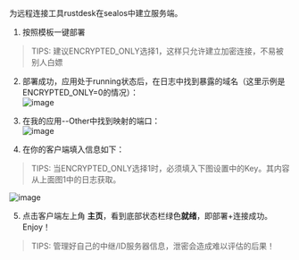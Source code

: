 为远程连接工具rustdesk在sealos中建立服务端。
1. 按照模板一键部署
> TIPS: 建议ENCRYPTED_ONLY选择1，这样只允许建立加密连接，不易被别人白嫖    

2. 部署成功，应用处于running状态后，在日志中找到暴露的域名（这里示例是ENCRYPTED_ONLY=0的情况）：    
![image](https://github.com/labring-actions/templates/assets/45360163/6c4042f7-3537-4aee-8c5f-d5a136d18c03)

3. 在我的应用--Other中找到映射的端口：    
![image](https://github.com/labring-actions/templates/assets/45360163/e8edc007-f41a-4415-bb0e-244bcb4e91f9)

4. 在你的客户端填入信息如下：    
> TIPS: 当ENCRYPTED_ONLY选择1时，必须填入下图设置中的Key。其内容从上面图1中的日志获取。

![image](https://github.com/labring-actions/templates/assets/45360163/437b342e-2439-4312-a697-6e0e8117bea8)

5. 点击客户端左上角 **主页**，看到底部状态栏绿色**就绪**，即部署+连接成功。Enjoy！
> TIPS: 管理好自己的中继/ID服务器信息，泄密会造成难以评估的后果！
